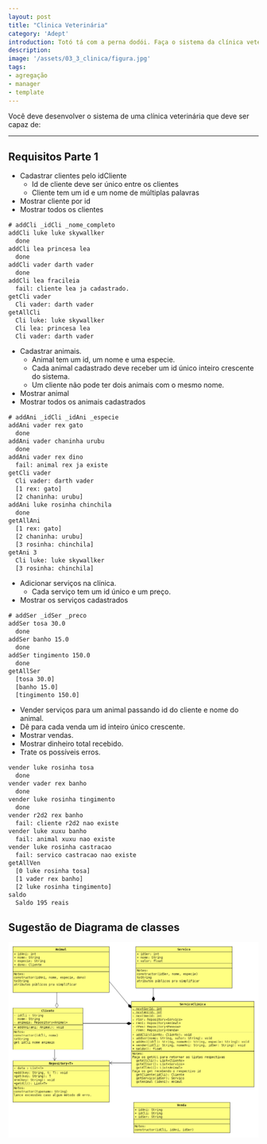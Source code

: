 ```yaml
---
layout: post
title: "Clinica Veterinária"
category: 'Adept'
introduction: Totó tá com a perna dodói. Faça o sistema da clínica veterinária para cadastrar clientes, animais, servicos e vendas.
description: 
image: '/assets/03_3_clinica/figura.jpg'
tags:
- agregação
- manager
- template
---
```


Você deve desenvolver o sistema de uma clínica veterinária que deve ser capaz de:

---

## Requisitos Parte 1

- Cadastrar clientes pelo idCliente
    - Id de cliente deve ser único entre os clientes
    - Cliente tem um id e um nome de múltiplas palavras
- Mostrar cliente por id
- Mostrar todos os clientes

```
# addCli _idCli _nome_completo
addCli luke luke skywallker
  done
addCli lea princesa lea
  done
addCli vader darth vader
  done
addCli lea fracileia
  fail: cliente lea ja cadastrado.
getCli vader
  Cli vader: darth vader
getAllCli
  Cli luke: luke skywallker
  Cli lea: princesa lea
  Cli vader: darth vader

```

- Cadastrar animais.
    - Animal tem um id, um nome e uma especie.
    - Cada animal cadastrado deve receber um id único inteiro crescente do sistema.
    - Um cliente não pode ter dois animais com o mesmo nome.
- Mostrar animal
- Mostrar todos os animais cadastrados

```
# addAni _idCli _idAni _especie
addAni vader rex gato
  done
addAni vader chaninha urubu
  done
addAni vader rex dino
  fail: animal rex ja existe
getCli vader
  Cli vader: darth vader
  [1 rex: gato]
  [2 chaninha: urubu]
addAni luke rosinha chinchila
  done
getAllAni
  [1 rex: gato]
  [2 chaninha: urubu]
  [3 rosinha: chinchila]
getAni 3
  Cli luke: luke skywallker
  [3 rosinha: chinchila]
```

- Adicionar serviços na clínica.
    - Cada serviço tem um id único e um preço.
- Mostrar os serviços cadastrados

```
# addSer _idSer _preco
addSer tosa 30.0
  done
addSer banho 15.0
  done
addSer tingimento 150.0
  done
getAllSer
  [tosa 30.0]
  [banho 15.0]
  [tingimento 150.0]
```

- Vender serviços para um animal passando id do cliente e nome do animal.
- Dê para cada venda um id inteiro único crescente.
- Mostrar vendas.
- Mostrar dinheiro total recebido.
- Trate os possíveis erros.

```
vender luke rosinha tosa
  done
vender vader rex banho
  done
vender luke rosinha tingimento  
  done
vender r2d2 rex banho
  fail: cliente r2d2 nao existe
vender luke xuxu banho
  fail: animal xuxu nao existe
vender luke rosinha castracao
  fail: servico castracao nao existe
getAllVen
  [0 luke rosinha tosa]
  [1 vader rex banho]
  [2 luke rosinha tingimento]
saldo
  Saldo 195 reais
```


## Sugestão de Diagrama de classes

![](/assets/03_3_clinica/diagrama.png)